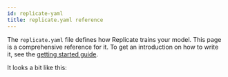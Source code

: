 ```yaml
---
id: replicate-yaml
title: replicate.yaml reference
---
```


The `replicate.yaml` file defines how Replicate trains your model. This page is a comprehensive reference for it. To get an introduction on how to write it, see the [getting started guide](getting-started.md).

It looks a bit like this:

```yaml

```
